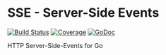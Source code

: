 # SSE - Server-Side Events
[![Build Status](https://travis-ci.org/julienschmidt/sse.svg)](https://travis-ci.org/julienschmidt/sse) [![Coverage](http://gocover.io/_badge/github.com/julienschmidt/sse?0)](http://gocover.io/github.com/julienschmidt/sse) [![GoDoc](https://godoc.org/github.com/julienschmidt/sse?status.svg)](https://godoc.org/github.com/julienschmidt/sse)

HTTP Server-Side-Events for Go
